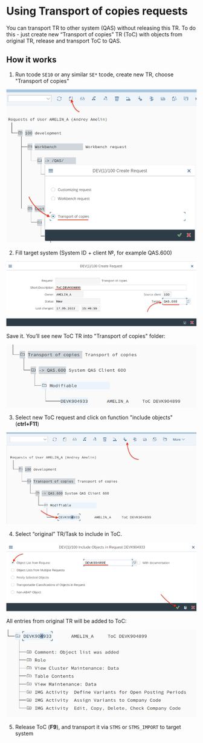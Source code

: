 # Using Transport of copies requests

You can transport TR to other system (QAS) without releasing this TR. To do this - just create new “Transport of copies” TR (ToC) with objects from original TR, release and transport ToC to QAS.

## How it works

1. Run tcode `SE10` or any similar `SE*` tcode, create new TR, choose "Transport of copies"

![SE10_1](IMGs/IMG_SE10_1.png)

2. Fill target system (System ID + client №, for example QAS.600)

![SE10_2](IMGs/IMG_SE10_2.png)

Save it.
You’ll see new ToC TR into "Transport of copies" folder:

![SE10_3](IMGs/IMG_SE10_3.png)

3. Select new ToC request and click on function "include objects" (**ctrl+F11**)

![SE10_4](IMGs/IMG_SE10_4.png)

4. Select “original” TR/Task to include in ToC.

![SE10_5](IMGs/IMG_SE10_5.png)

All entries from original TR will be added to ToC:

![SE10_6](IMGs/IMG_SE10_6.png)

5. Release ToC (**F9**), and transport it  via `STMS` or `STMS_IMPORT` to target system